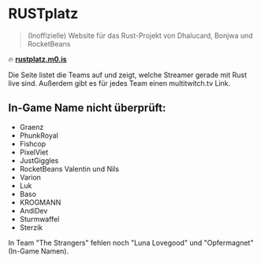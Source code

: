 # RUSTplatz
> (Inoffizielle) Website für das Rust-Projekt von Dhalucard, Bonjwa und RocketBeans

:fire: [**rustplatz.m0.is**](https://rustplatz.m0.is)

Die Seite listet die Teams auf und zeigt, welche Streamer gerade mit Rust live sind.
Außerdem gibt es für jedes Team einen multitwitch.tv Link.

## In-Game Name nicht überprüft:
- Graenz
- PhunkRoyal
- Fishcop
- PixelViet
- JustGiggles
- RocketBeans Valentin und Nils
- Varion
- Luk
- Baso
- KROGMANN
- AndiDev
- Sturmwaffel
- Sterzik

In Team "The Strangers" fehlen noch "Luna Lovegood" und "Opfermagnet" (In-Game Namen).
